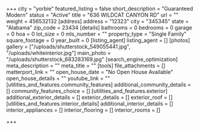 +++
city = "yorbie"
featured_listing = false
short_description = "Guaranteed Modern"
status = "Active"
title = "636 WILDCAT CANYON RD"
url = ""
weight = 456532132
[address]
address = "12323"
city = "345345"
state = "Alabama"
zip_code = 23434
[details]
bathrooms = 0
bedrooms = 0
garage = 0
hoa = 0
lot_size = 0
mls_number = ""
property_type = "Single Family"
square_footage = 0
year_built = 0
[listing_agent]
listing_agent = []
[photos]
gallery = ["/uploads/shutterstock_549055441.jpg", "/uploads/whiteinterior.jpg"]
main_photo = "/uploads/shutterstock_683283169.jpg"
[search_engine_optimization]
meta_description = ""
meta_title = ""
[tools]
file_attachments = []
matterport_link = ""
open_house_date = "No Open House Available"
open_house_details = ""
youtube_link = ""
[utilities_and_features.community_features]
additional_community_details = []
community_features_choice = []
[utilities_and_features.exterior]
additional_exterior_details = []
exterior_details = []
exterior_roof = []
[utilities_and_features.interior_details]
additional_interior_details = []
interior_appliances = []
interior_flooring = []
interior_rooms = []

+++
